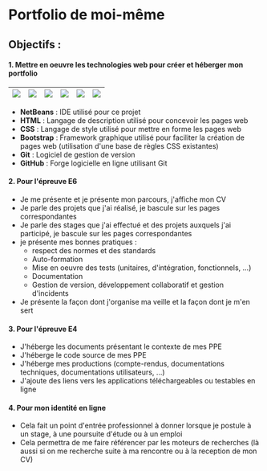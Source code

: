 # Portfolio de moi-même
## Objectifs :
#### 1. Mettre en oeuvre les technologies web pour créer et héberger mon portfolio   

| ![](https://img.icons8.com/windows/48/000000/netbeans.png) | ![](https://img.icons8.com/color/48/000000/html-5.png) | ![](https://img.icons8.com/color/48/000000/css3.png) | ![](https://img.icons8.com/color/48/000000/bootstrap.png) | ![](https://img.icons8.com/color/48/000000/git.png) | ![](https://img.icons8.com/ios-filled/48/000000/github.png) |
| ----- | ----- | ----- | ----- | ----- | ----- |

 - **NetBeans** : IDE utilisé pour ce projet
 - **HTML** : Langage de description utilisé pour concevoir les pages web
 - **CSS** : Langage de style utilisé pour mettre en forme les pages web
 - **Bootstrap** : Framework graphique utilisé pour faciliter la création de pages web (utilisation d'une base de règles CSS existantes)
 - **Git** : Logiciel  de gestion de version
 - **GitHub** : Forge logicielle en ligne utilisant Git

#### 2. Pour l'épreuve E6
 - Je me présente et je présente mon parcours, j'affiche mon CV
 - Je parle des projets que j'ai réalisé, je bascule sur les pages correspondantes
 - Je parle des stages que j'ai effectué et des projets auxquels j'ai participé, je bascule sur les pages correspondantes
 - je présente mes bonnes pratiques :
    - respect des normes et des standards
    - Auto-formation
    - Mise en oeuvre des tests (unitaires, d'intégration, fonctionnels, ...)
    - Documentation
    - Gestion de version, développement collaboratif et gestion d'incidents
 - Je présente la façon dont j'organise ma veille et la façon dont je m'en sert

#### 3. Pour l'épreuve E4
 - J'héberge les documents présentant le contexte de mes PPE
 - J'héberge le code source de mes PPE
 - J'héberge mes productions (compte-rendus, documentations techniques, documentations utilisateurs, ...)
 - J'ajoute des liens vers les applications téléchargeables ou testables en ligne

#### 4. Pour mon identité en ligne
 - Cela fait un point d'entrée professionnel à donner lorsque je postule à un stage, à une poursuite d'étude ou à un emploi
 - Cela permettra de me faire référencer par les moteurs de recherches (là aussi si on me recherche suite à ma rencontre ou à la reception de mon CV)
